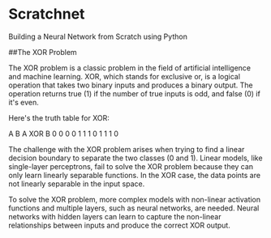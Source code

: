 # Scratchnet
Building a Neural Network from Scratch using Python

##The XOR Problem

The XOR problem is a classic problem in the field of artificial intelligence and machine learning. XOR, which stands for exclusive or, is a logical operation that takes two binary inputs and produces a binary output. The operation returns true (1) if the number of true inputs is odd, and false (0) if it's even.

Here's the truth table for XOR:

A	B	A XOR B
0	0	0
0	1	1
1	0	1
1	1	0

The challenge with the XOR problem arises when trying to find a linear decision boundary to separate the two classes (0 and 1). Linear models, like single-layer perceptrons, fail to solve the XOR problem because they can only learn linearly separable functions. In the XOR case, the data points are not linearly separable in the input space.

To solve the XOR problem, more complex models with non-linear activation functions and multiple layers, such as neural networks, are needed. Neural networks with hidden layers can learn to capture the non-linear relationships between inputs and produce the correct XOR output.